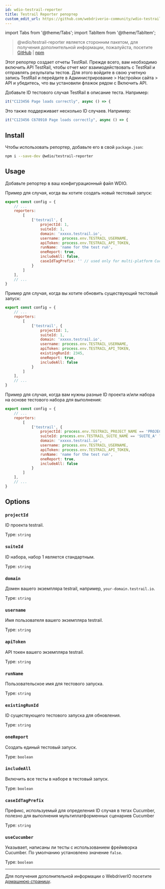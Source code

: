 ```yaml
---
id: wdio-testrail-reporter
title: Testrail Reporter репортер
custom_edit_url: https://github.com/webdriverio-community/wdio-testrail-reporter/edit/main/README.md
---
```


import Tabs from '@theme/Tabs';
import TabItem from '@theme/TabItem';

> @wdio/testrail-reporter является сторонним пакетом, для получения дополнительной информации, пожалуйста, посетите [GitHub](https://github.com/webdriverio-community/wdio-testrail-reporter) | [npm](https://www.npmjs.com/package/@wdio/testrail-reporter)

Этот репортер создает отчеты TestRail. Прежде всего, вам необходимо включить API TestRail, чтобы отчет мог взаимодействовать с TestRail и отправлять результаты тестов. Для этого войдите в свою учетную запись TestRail и перейдите в Администрирование > Настройки сайта > API и убедитесь, что вы установили флажок рядом с Включить API.

Добавьте ID тестового случая TestRail в описание теста. Например:
```javascript
it("C123456 Page loads correctly", async () => {
```
Это также поддерживает несколько ID случаев. Например:
```javascript
it("C123456 C678910 Page loads correctly", async () => {
```

## Install

Чтобы использовать репортер, добавьте его в свой `package.json`:

```sh
npm i --save-dev @wdio/testrail-reporter
```

## Usage

Добавьте репортер в ваш конфигурационный файл WDIO.

Пример для случая, когда вы хотите создать новый тестовый запуск:

```javascript
export const config = {
    // ...
    reporters:
        [
            ['testrail', {
                projectId: 1,
                suiteId: 1,
                domain: 'xxxxx.testrail.io',
                username: process.env.TESTRAIL_USERNAME,
                apiToken: process.env.TESTRAIL_API_TOKEN,
                runName: 'name for the test run',
                oneReport: true,
                includeAll: false,
                caseIdTagPrefix: '' // used only for multi-platform Cucumber Scenarios
            }
        ]
    ],
    // ...
}
```

Пример для случая, когда вы хотите обновить существующий тестовый запуск:

```javascript
export const config = {
    // ...
    reporters:
        [
            ['testrail', {
                projectId: 1,
                suiteId: 1,
                domain: 'xxxxx.testrail.io',
                username: process.env.TESTRAIL_USERNAME,
                apiToken: process.env.TESTRAIL_API_TOKEN,
                existingRunId: 2345,
                oneReport: true,
                includeAll: false
            }
        ]
    ],
    // ...
}
```

Пример для случая, когда вам нужны разные ID проекта и/или набора на основе тестового набора для выполнения:

```javascript
export const config = {
    // ...
    reporters:
        [
            ['testrail', {
                projectId: process.env.TESTRAIL_PROJECT_NAME == 'PROJECT_A' ? 1 : 2,
                suiteId: process.env.TESTRAIL_SUITE_NAME == 'SUITE_A' ? 10 : 20,
                domain: 'xxxxx.testrail.io',
                username: process.env.TESTRAIL_USERNAME,
                apiToken: process.env.TESTRAIL_API_TOKEN,
                runName: 'name for the test run',
                oneReport: true,
                includeAll: false
            }
        ]
    ],
    // ...
}
```


## Options

### `projectId`

ID проекта testrail.

Type: `string`

### `suiteId`

ID набора, набор 1 является стандартным.

Type: `string`

### `domain`

Домен вашего экземпляра testrail, например, `your-domain.testrail.io`.

Type: `string`

### `username`

Имя пользователя вашего экземпляра testrail.

Type: `string`

### `apiToken`

API токен вашего экземпляра testrail.

Type: `string`

### `runName`

Пользовательское имя для тестового запуска.

Type: `string`

### `existingRunId`

ID существующего тестового запуска для обновления.

Type: `string`

### `oneReport`

Создать единый тестовый запуск.

Type: `boolean`

### `includeAll`

Включить все тесты в наборе в тестовый запуск.

Type: `boolean`

### `caseIdTagPrefix`

Префикс, используемый для определения ID случая в тегах Cucumber, полезно для выполнения мультиплатформенных сценариев Cucumber

Type: `string`

### `useCucumber`

Указывает, написаны ли тесты с использованием фреймворка Cucumber. По умолчанию установлено значение `false`.

Type: `boolean`

---

Для получения дополнительной информации о WebdriverIO посетите [домашнюю страницу](https://webdriver.io).